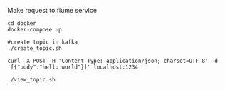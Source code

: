 Make request to flume service

```
cd docker
docker-compose up

#create topic in kafka
./create_topic.sh

curl -X POST -H 'Content-Type: application/json; charset=UTF-8' -d '[{"body":"hello world"}]' localhost:1234

./view_topic.sh
```